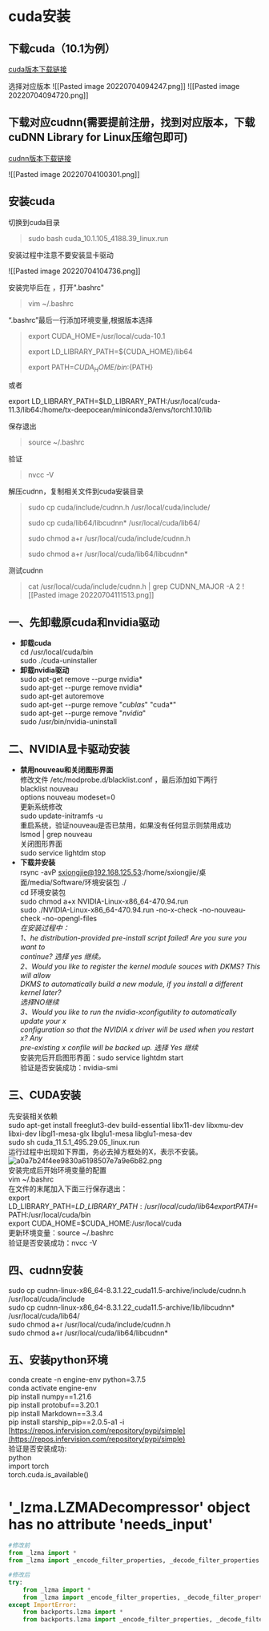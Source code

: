 # cuda安装
## 下载cuda（10.1为例）
[cuda版本下载链接](https://developer.nvidia.com/cuda-toolkit-archive)

选择对应版本
![[Pasted image 20220704094247.png]]
![[Pasted image 20220704094720.png]]

## 下载对应cudnn(需要提前注册，找到对应版本，下载cuDNN Library for Linux压缩包即可)
[cudnn版本下载链接](https://developer.nvidia.com/rdp/cudnn-archive)

![[Pasted image 20220704100301.png]]

## 安装cuda
切换到cuda目录
> sudo bash cuda_10.1.105_4188.39_linux.run

安装过程中注意不要安装显卡驱动

![[Pasted image 20220704104736.png]]

安装完毕后在 ，打开".bashrc"
> vim ~/.bashrc

“.bashrc”最后一行添加环境变量,根据版本选择

> export CUDA_HOME=/usr/local/cuda-10.1
> 
> export LD_LIBRARY_PATH=${CUDA_HOME}/lib64
> 
> export PATH=${CUDA_HOME}/bin:${PATH}

或者  

export LD_LIBRARY_PATH=$LD_LIBRARY_PATH:/usr/local/cuda-11.3/lib64:/home/tx-deepocean/miniconda3/envs/torch1.10/lib

保存退出
> source ~/.bashrc

验证
> nvcc -V

解压cudnn，复制相关文件到cuda安装目录

> sudo cp cuda/include/cudnn.h /usr/local/cuda/include/ 
> 
> sudo cp cuda/lib64/libcudnn* /usr/local/cuda/lib64/ 
>
> sudo chmod a+r /usr/local/cuda/include/cudnn.h 
> 
> sudo chmod a+r /usr/local/cuda/lib64/libcudnn*

测试cudnn
> cat /usr/local/cuda/include/cudnn.h | grep CUDNN_MAJOR -A 2
![[Pasted image 20220704111513.png]]


## **一、先卸载原cuda和nvidia驱动**  
- **卸载cuda**  
cd /usr/local/cuda/bin  
sudo ./cuda-uninstaller  
- **卸载nvidia驱动**  
sudo apt-get remove --purge nvidia*  
sudo apt-get --purge remove nvidia*  
sudo apt-get autoremove  
sudo apt-get --purge remove "*cublas*" "cuda*"  
sudo apt-get --purge remove "*nvidia*"  
sudo /usr/bin/nvidia-uninstall  
## 二、NVIDIA显卡驱动安装  
- **禁用nouveau和关闭图形界面**  
修改文件 /etc/modprobe.d/blacklist.conf ，最后添加如下两行  
blacklist nouveau  
options nouveau modeset=0  
更新系统修改  
sudo update-initramfs -u  
重启系统，验证nouveau是否已禁用，如果没有任何显示则禁用成功  
lsmod | grep nouveau  
关闭图形界面  
sudo service lightdm stop  
- **下载并安装**  
rsync -avP sxiongjie@192.168.125.53:/home/sxiongjie/桌面/media/Software/环境安装包 ./  
cd 环境安装包  
sudo chmod a+x NVIDIA-Linux-x86_64-470.94.run  
sudo ./NVIDIA-Linux-x86_64-470.94.run -no-x-check -no-nouveau-check -no-opengl-files  
*在安装过程中：  
1、he distribution-provided pre-install script failed! Are you sure you want to  
continue? 选择 yes 继续。  
2、Would you like to register the kernel module souces with DKMS? This will allow  
DKMS to automatically build a new module, if you install a different kernel later?  
选择NO继续  
3、Would you like to run the nvidia-xconfigutility to automatically update your x  
configuration so that the NVIDIA x driver will be used when you restart x? Any  
pre-existing x confile will be backed up. 选择 Yes 继续*  
安装完后开启图形界面：sudo service lightdm start  
验证是否安装成功：nvidia-smi  
## 三、CUDA安装  
先安装相关依赖  
sudo apt-get install freeglut3-dev build-essential libx11-dev libxmu-dev libxi-dev libgl1-mesa-glx libglu1-mesa libglu1-mesa-dev  
sudo sh cuda_11.5.1_495.29.05_linux.run  
运行过程中出现如下界面，务必去掉方框处的X，表示不安装。  
![a0a7b24f4ee9830a6198507e7a9e6b82.png](file:///home/sxiongjie/.config/joplin-desktop/resources/c037dfb64a174f76b9a97505ef9f942a.png)  
安装完成后开始环境变量的配置  
vim ~/.bashrc  
在文件的末尾加入下面三行保存退出：  
export LD_LIBRARY_PATH=$LD\_LIBRARY\_PATH:/usr/local/cuda/lib64 export PATH=$PATH:/usr/local/cuda/bin  
export CUDA_HOME=$CUDA_HOME:/usr/local/cuda  
更新环境变量：source ~/.bashrc  
验证是否安装成功：nvcc -V  
## 四、cudnn安装  
sudo cp cudnn-linux-x86_64-8.3.1.22_cuda11.5-archive/include/cudnn.h /usr/local/cuda/include  
sudo cp cudnn-linux-x86_64-8.3.1.22_cuda11.5-archive/lib/libcudnn* /usr/local/cuda/lib64/  
sudo chmod a+r /usr/local/cuda/include/cudnn.h  
sudo chmod a+r /usr/local/cuda/lib64/libcudnn*  
## 五、安装python环境  
conda create -n engine-env python=3.7.5  
conda activate engine-env  
pip install numpy==1.21.6  
pip install protobuf==3.20.1  
pip install Markdown==3.3.4  
pip install starship_pip==2.0.5-a1 -i [https://repos.infervision.com/repository/pypi/simple](https://repos.infervision.com/repository/pypi/simple)  
验证是否安装成功:  
python  
import torch  
torch.cuda.is_available()


# '_lzma.LZMADecompressor'  object has no attribute 'needs_input'
```python
#修改前
from _lzma import *
from _lzma import _encode_filter_properties, _decode_filter_properties

#修改后 
try:
    from _lzma import *
    from _lzma import _encode_filter_properties, _decode_filter_properties
except ImportError:
    from backports.lzma import *
    from backports.lzma import _encode_filter_properties, _decode_filter_properties
```
```